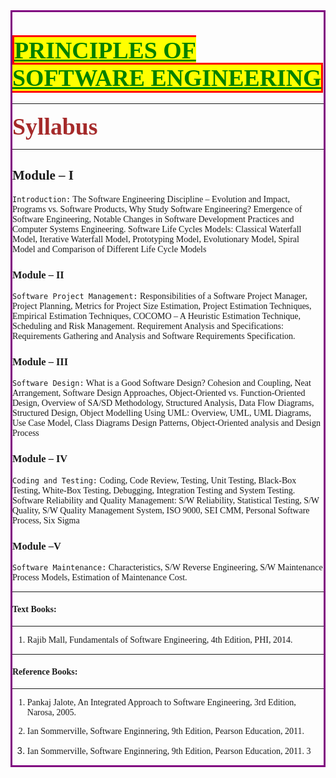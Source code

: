 <div style=" border: 3px solid purple;">
<h1><span style="color:green;background-color:yellow;  border: 3px solid red;border-collapse: collapse;font-family:WildWest;font-size:1cm"> <u>PRINCIPLES OF SOFTWARE ENGINEERING</u></span></h1>

---

<font face = "Bedrock">
 <span style=" font-size:1cm;color:brown;"><b>Syllabus</b></span>

---
<h2> Module – I</h2>

`Introduction:` The Software Engineering Discipline – Evolution and Impact, Programs 
vs. Software Products, Why Study Software Engineering? Emergence of Software 
Engineering, Notable Changes in Software Development Practices and Computer 
Systems Engineering. 
Software Life Cycles Models: Classical Waterfall Model, Iterative Waterfall Model, 
Prototyping Model, Evolutionary Model, Spiral Model and Comparison of Different 
Life Cycle Models

### Module – II
`Software Project Management:` Responsibilities of a Software Project Manager, 
Project Planning, Metrics for Project Size Estimation, Project Estimation Techniques, 
Empirical Estimation Techniques, COCOMO – A Heuristic Estimation Technique, 
Scheduling and Risk Management. 
Requirement Analysis and Specifications: Requirements Gathering and Analysis and 
Software Requirements Specification. 

### Module – III
`Software Design:` What is a Good Software Design? Cohesion and Coupling, Neat 
Arrangement, 
Software Design Approaches, Object-Oriented vs. Function-Oriented Design, 
Overview of SA/SD Methodology, Structured Analysis, Data Flow Diagrams, 
Structured Design, 
Object Modelling Using UML: Overview, UML, UML Diagrams, Use Case Model, 
Class Diagrams Design Patterns, Object-Oriented analysis and Design Process 

### Module – IV
`Coding and Testing:` Coding, Code Review, Testing, Unit Testing, Black-Box 
Testing, White-Box Testing, Debugging, Integration Testing and System Testing. 
Software Reliability and Quality Management: S/W Reliability, Statistical Testing, 
S/W Quality, S/W Quality Management System, ISO 9000, SEI CMM, Personal 
Software Process, Six Sigma

### Module –V
`Software Maintenance:` Characteristics, S/W Reverse Engineering, S/W Maintenance 
Process Models, Estimation of Maintenance Cost.

---
#### Text Books: 

---
1. Rajib Mall, Fundamentals of Software Engineering, 4th Edition, PHI, 2014. 

---
#### Reference Books: 

---
1. Pankaj Jalote, An Integrated Approach to Software Engineering, 3rd Edition, Narosa, 2005. 

2. Ian Sommerville, Software Enginnering, 9th Edition, Pearson Education, 2011. 

3. Ian Sommerville, Software Enginnering, 9th Edition, Pearson Education, 2011. 3</font>
   
</div>
